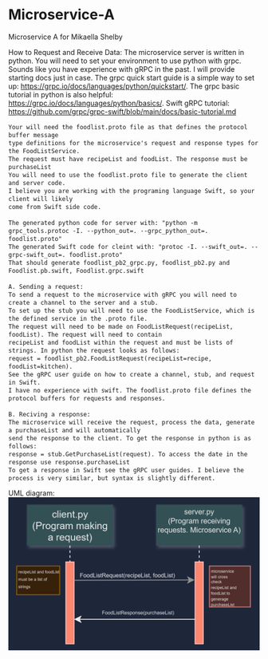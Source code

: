 # Microservice-A
Microservice A for Mikaella Shelby

How to Request and Receive Data: 
    The microservice server is written in python. You will need to set your environment
    to use python with grpc. Sounds like you have experience with gRPC in the past. 
    I will provide starting docs just in case. The grpc quick start guide is a simple way to set up:
    https://grpc.io/docs/languages/python/quickstart/. The grpc basic tutorial in python
    is also helpful: https://grpc.io/docs/languages/python/basics/.
    Swift gRPC tutorial: https://github.com/grpc/grpc-swift/blob/main/docs/basic-tutorial.md

    Your will need the foodlist.proto file as that defines the protocol buffer message
    type definitions for the microservice's request and response types for the FoodListService.
    The request must have recipeList and foodList. The response must be purchaseList
    You will need to use the foodlist.proto file to generate the client and server code. 
    I believe you are working with the programing language Swift, so your client will likely
    come from Swift side code. 

    The generated python code for server with: "python -m grpc_tools.protoc -I. --python_out=. --grpc_python_out=. foodlist.proto"
    The generated Swift code for cleint with: "protoc -I. --swift_out=. --grpc-swift_out=. foodlist.proto"
    That should generate foodlist_pb2_grpc.py, foodlist_pb2.py and Foodlist.pb.swift, Foodlist.grpc.swift

    A. Sending a request:
    To send a request to the microservice with gRPC you will need to create a channel to the server and a stub. 
    To set up the stub you will need to use the FoodListService, which is the defined service in the .proto file. 
    The request will need to be made on FoodListRequest(recipeList, foodList). The request will need to contain
    recipeList and foodList within the request and must be lists of strings. In python the request looks as follows:
    request = foodlist_pb2.FoodListRequest(recipeList=recipe, foodList=kitchen).
    See the gRPC user guide on how to create a channel, stub, and request in Swift. 
    I have no experience with swift. The foodlist.proto file defines the protocol buffers for requests and responses. 

    B. Reciving a response:
    The microservice will receive the request, process the data, generate a purchaseList and will automatically
    send the response to the client. To get the response in python is as follows:
    response = stub.GetPurchaseList(request). To access the date in the response use response.purchaseList
    To get a response in Swift see the gRPC user guides. I believe the 
    process is very similar, but syntax is slightly different. 

UML diagram:
![alt text](image.png)